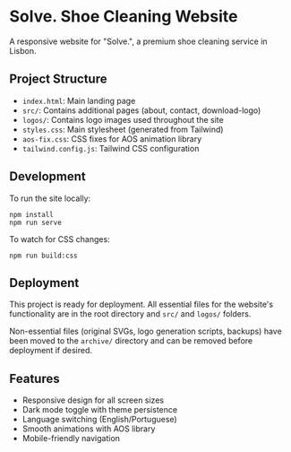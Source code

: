 # Solve. Shoe Cleaning Website

A responsive website for "Solve.", a premium shoe cleaning service in Lisbon.

## Project Structure

- `index.html`: Main landing page
- `src/`: Contains additional pages (about, contact, download-logo)
- `logos/`: Contains logo images used throughout the site
- `styles.css`: Main stylesheet (generated from Tailwind)
- `aos-fix.css`: CSS fixes for AOS animation library
- `tailwind.config.js`: Tailwind CSS configuration

## Development

To run the site locally:

```
npm install
npm run serve
```

To watch for CSS changes:

```
npm run build:css
```

## Deployment

This project is ready for deployment. All essential files for the website's functionality are in the root directory and `src/` and `logos/` folders.

Non-essential files (original SVGs, logo generation scripts, backups) have been moved to the `archive/` directory and can be removed before deployment if desired.

## Features

- Responsive design for all screen sizes
- Dark mode toggle with theme persistence
- Language switching (English/Portuguese)
- Smooth animations with AOS library
- Mobile-friendly navigation 